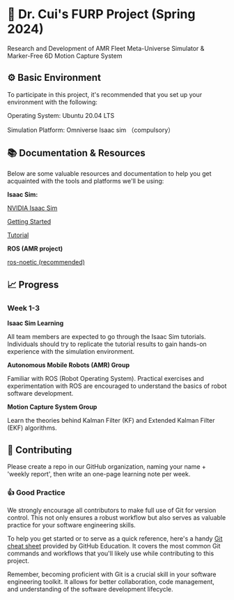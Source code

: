 
# :robot: Dr. Cui's FURP Project (Spring 2024)
Research and Development of AMR Fleet Meta-Universe Simulator & Marker-Free 6D Motion Capture System 

## :gear: Basic Environment
To participate in this project, it's recommended that you set up your environment with the following:

Operating System: Ubuntu 20.04 LTS

Simulation Platform: Omniverse Isaac sim （compulsory）
 
## :books: Documentation & Resources
Below are some valuable resources and documentation to help you get acquainted with the tools and platforms we'll be using:

**Isaac Sim:**

[NVIDIA Isaac Sim](https://developer.nvidia.com/isaac-sim)

[Getting Started](https://docs.omniverse.nvidia.com/isaacsim/latest/core_api_tutorials/tutorial_core_hello_world.html)

[Tutorial](https://www.bilibili.com/video/BV1Cs4y1a7hS/?share_source=copy_web&vd_source=fc0fccd172256256b42fd83530583747)

**ROS (AMR project)**

[ros-noetic (recommended)](https://www.ros.org/)

## :chart_with_upwards_trend: Progress
### Week 1-3
**Isaac Sim Learning**

All team members are expected to go through the Isaac Sim tutorials.
Individuals should try to replicate the tutorial results to gain hands-on experience with the simulation environment.

**Autonomous Mobile Robots (AMR) Group**

Familiar with ROS (Robot Operating System).
Practical exercises and experimentation with ROS are encouraged to understand the basics of robot software development.

**Motion Capture System Group**

Learn the theories behind Kalman Filter (KF) and Extended Kalman Filter (EKF) algorithms. 



## :raising_hand: Contributing
Please create a repo in our GitHub organization, naming your name + 'weekly report', then write an one-page learning note per week.

### :thumbsup: Good Practice
We strongly encourage all contributors to make full use of Git for version control. This not only ensures a robust workflow but also serves as valuable practice for your software engineering skills.

To help you get started or to serve as a quick reference, here's a handy [Git cheat sheet](https://education.github.com/git-cheat-sheet-education.pdf) provided by GitHub Education. It covers the most common Git commands and workflows that you'll likely use while contributing to this project.

Remember, becoming proficient with Git is a crucial skill in your software engineering toolkit. It allows for better collaboration, code management, and understanding of the software development lifecycle. 

